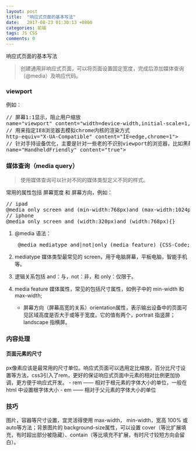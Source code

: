 ```yaml
---
layout: post
title:  "响应式页面的基本写法"
date:   2017-08-23 01:30:13 +0800
categories: 前端
tags: JS CSS
comments: 0
---
```


响应式页面的基本写法<!--more-->

> 创建通用非响应式页面，可以将页面设置固定宽度，完成后添加媒体查询（@media）及响应代码。

### viewport
例如：

<div class="highlight"><pre>
// 屏幕1:1显示，阻止用户缩放
<span class="k"><meta </span><span class="vi">name="viewport" content="width=device-width,initial-scale=1,maximum-scale=1,user-scalable=no"</span><span class="k">></span>
// 用来指定IE8浏览器去模拟chrome内核的渲染方式
<span class="k"><meta </span><span class="vi">http-equiv="X-UA-Compatible" content="IE=edge,chrome=1"</span><span class="k">></span>
// 针对手持设备优化，主要是针对一些老的不识别viewport的浏览器，比如黑莓
<span class="k"><meta </span><span class="vi">name="HandheldFriendly" content="true"</span><span class="k">></span>
</pre></div>

### 媒体查询（media query）

> 使用媒体查询可以针对不同的媒体类型定义不同的样式。  

常用的属性包括 屏幕宽度 和 屏幕方向，例如：

<div class="highlight"><pre>
// ipad
<span class="k">@media</span> only <span class="no">screen</span> and (<span class="no">min-width:768px</span>)and (<span class="no">max-width:1024px</span>){}
// iphone
<span class="k">@media </span>only <span class="no">screen</span> and (<span class="no">width:320px</span>)and (<span class="no">width:768px</span>){}
</pre></div>

1. @media 语法：

    <div class="highlight"><pre>
    <span class="k">@media</span> <span class="no">mediatype</span> and|not|only (<span class="no">media feature</span>) {CSS-Code;}</pre></div>

2. mediatype 媒体类型最常见的 screen，用于电脑屏幕，平板电脑，智能手机等。  
3. 逻辑关系包括 and：与，not：非，和 only：仅限于。  
4. media feature 媒体属性，常见的包括尺寸属性，如例子中的 min-width 和 max-width;  

    - 屏幕方向（屏幕高宽的关系）orientation属性，表示输出设备中的页面可见区域高度是否大于或等于宽度。它的值有两个，portrait 指竖屏；landscape 指横屏。

### 内容处理
#### 页面元素的尺寸  
px像素应该是最常用的尺寸单位。响应式页面可以选用定比缩放，百分比尺寸设置等方法，css3引入了rem，更好的保证响应式页面中元素的相对比例更加协调，更方便于响应式开发。
    - rem —— 相对于根元素的字体大小的单位，一般在 html 中设置根字体大小
    - em —— 相对于父元素的字体大小的单位

### 技巧
图片，容器等尺寸设置，宜灵活得使用 max-width， min-width，宽高 100% 或 auto等方法；背景图片的 background-size属性，可以设置 cover（等比扩展填充，有时超出部分被隐藏）、contain（等比填充不扩展，有时尺寸较短方向会留白）。
